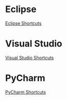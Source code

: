 <!-- TITLE: Shortcuts -->
<!-- SUBTITLE: Useful shortcuts for different IDEs -->

# Eclipse
[Eclipse Shortcuts](shortcuts/eclipse)

# Visual Studio
[Visual Studio Shortcuts](shortcuts/visual-studio)

# PyCharm
[PyCharm Shortcuts](shortcuts/pycharm)
